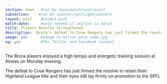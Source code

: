 ```yaml
---
section: news   #can be news/match/next/event
subsection:    #can be sponsor/spotlight/winners
layout: post    #always post
match-date:     #only needed if section is match
title: Players Resolve Strengthened
description:  Brora's defeat to Cove Rangers has just firmed the resolve to retain their Highland League title and their eyes still lay firmly on promotion to the SPFL 
image: yes      #image to mirror post name.jpg
og: yes         #for Twitter and Facebook content
---
```

The Brora players enjoyed a high tempo and energetic training session at Alness on Monday evening. 

The defeat to Cove Rangers has just firmed the resolve to retain their Highland League title and their eyes still lay firmly on promotion to the SPFL 
